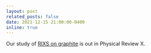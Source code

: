```yaml
---
layout: post
related_posts: false
date: 2021-12-15 21:00:00-0400
inline: true
---
```


Our study of [RIXS on graphite](/publications/#Dashwood2021probing) is out in Physical Review X.
